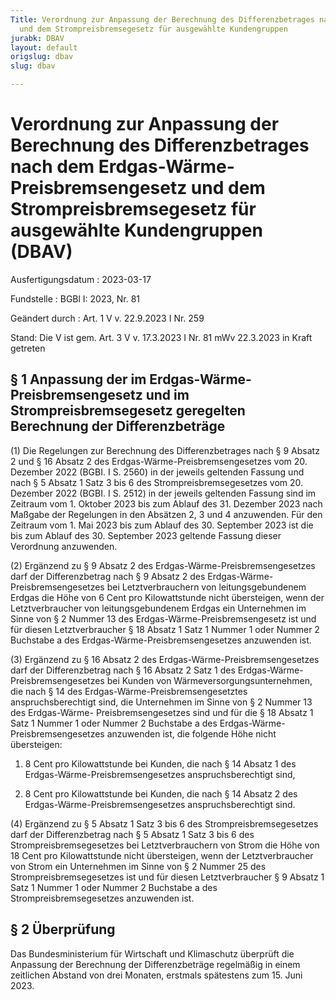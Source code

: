 ```yaml
---
Title: Verordnung zur Anpassung der Berechnung des Differenzbetrages nach dem Erdgas-Wärme-Preisbremsengesetz
  und dem Strompreisbremsegesetz für ausgewählte Kundengruppen
jurabk: DBAV
layout: default
origslug: dbav
slug: dbav

---
```


# Verordnung zur Anpassung der Berechnung des Differenzbetrages nach dem Erdgas-Wärme-Preisbremsengesetz und dem Strompreisbremsegesetz für ausgewählte Kundengruppen (DBAV)

Ausfertigungsdatum
:   2023-03-17

Fundstelle
:   BGBl I: 2023, Nr. 81

Geändert durch
:   Art. 1 V v. 22.9.2023 I Nr. 259

Stand: Die V ist gem. Art. 3 V v. 17.3.2023 I Nr. 81 mWv 22.3.2023 in Kraft getreten

## § 1 Anpassung der im Erdgas-Wärme-Preisbremsengesetz und im Strompreisbremsegesetz geregelten Berechnung der Differenzbeträge

(1) Die Regelungen zur Berechnung des Differenzbetrages nach § 9
Absatz 2 und § 16 Absatz 2 des Erdgas-Wärme-Preisbremsengesetzes vom
20\. Dezember 2022 (BGBI. I S. 2560) in der jeweils geltenden Fassung
und nach § 5 Absatz 1 Satz 3 bis 6 des Strompreisbremsegesetzes vom
20\. Dezember 2022 (BGBI. I S. 2512) in der jeweils geltenden Fassung
sind im Zeitraum vom 1. Oktober 2023 bis zum Ablauf des 31. Dezember
2023 nach Maßgabe der Regelungen in den Absätzen 2, 3 und 4
anzuwenden. Für den Zeitraum vom 1. Mai 2023 bis zum Ablauf des 30.
September 2023 ist die bis zum Ablauf des 30. September 2023 geltende
Fassung dieser Verordnung anzuwenden.

(2) Ergänzend zu § 9 Absatz 2 des Erdgas-Wärme-Preisbremsengesetzes
darf der Differenzbetrag nach § 9 Absatz 2 des Erdgas-Wärme-
Preisbremsengesetzes bei Letztverbrauchern von leitungsgebundenem
Erdgas die Höhe von 6 Cent pro Kilowattstunde nicht übersteigen, wenn
der Letztverbraucher von leitungsgebundenem Erdgas ein Unternehmen im
Sinne von § 2 Nummer 13 des Erdgas-Wärme-Preisbremsengesetz ist und
für diesen Letztverbraucher § 18 Absatz 1 Satz 1 Nummer 1 oder Nummer
2 Buchstabe a des Erdgas-Wärme-Preisbremsengesetzes anzuwenden ist.

(3) Ergänzend zu § 16 Absatz 2 des Erdgas-Wärme-Preisbremsengesetzes
darf der Differenzbetrag nach § 16 Absatz 2 Satz 1 des Erdgas-Wärme-
Preisbremsengesetzes bei Kunden von Wärmeversorgungsunternehmen, die
nach § 14 des Erdgas-Wärme-Preisbremsengesetztes anspruchsberechtigt
sind, die Unternehmen im Sinne von § 2 Nummer 13 des Erdgas-Wärme-
Preisbremsengesetzes sind und für die § 18 Absatz 1 Satz 1 Nummer 1
oder Nummer 2 Buchstabe a des Erdgas-Wärme-Preisbremsengesetzes
anzuwenden ist, die folgende Höhe nicht übersteigen:

1.  8 Cent pro Kilowattstunde bei Kunden, die nach § 14 Absatz 1 des
    Erdgas-Wärme-Preisbremsengesetzes anspruchsberechtigt sind,


2.  8 Cent pro Kilowattstunde bei Kunden, die nach § 14 Absatz 2 des
    Erdgas-Wärme-Preisbremsengesetzes anspruchsberechtigt sind.




(4) Ergänzend zu § 5 Absatz 1 Satz 3 bis 6 des
Strompreisbremsegesetzes darf der Differenzbetrag nach § 5 Absatz 1
Satz 3 bis 6 des Strompreisbremsegesetzes bei Letztverbrauchern von
Strom die Höhe von 18 Cent pro Kilowattstunde nicht übersteigen, wenn
der Letztverbraucher von Strom ein Unternehmen im Sinne von § 2 Nummer
25 des Strompreisbremsegesetzes ist und für diesen Letztverbraucher §
9 Absatz 1 Satz 1 Nummer 1 oder Nummer 2 Buchstabe a des
Strompreisbremsegesetzes anzuwenden ist.


## § 2 Überprüfung

Das Bundesministerium für Wirtschaft und Klimaschutz überprüft die
Anpassung der Berechnung der Differenzbeträge regelmäßig in einem
zeitlichen Abstand von drei Monaten, erstmals spätestens zum 15. Juni
2023\.

